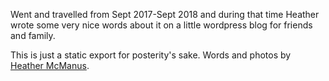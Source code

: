 Went and travelled from Sept 2017-Sept 2018 and during that time Heather wrote some very nice words about 
it on a little wordpress blog for friends and family.

This is just a static export for posterity's sake. Words and photos by [Heather McManus](https://www.instagram.com/heather_mcmanus/).
